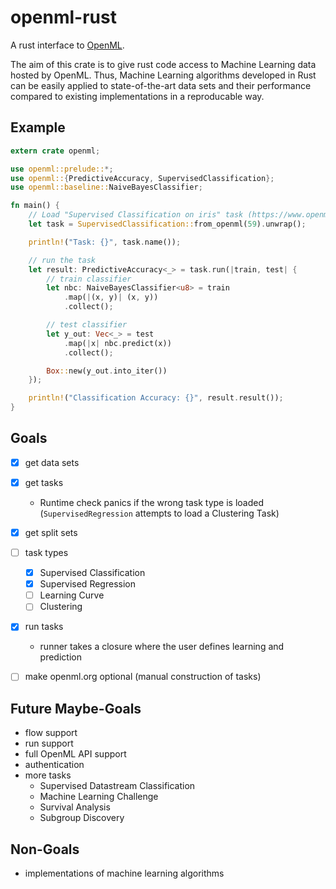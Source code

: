 # openml-rust
A rust interface to [OpenML](http://openml.org/).

The aim of this crate is to give rust code access to Machine Learning data hosted by OpenML.
Thus, Machine Learning algorithms developed in Rust can be easily applied to state-of-the-art
data sets and their performance compared to existing implementations in a reproducable way.

## Example

```rust
extern crate openml;

use openml::prelude::*;
use openml::{PredictiveAccuracy, SupervisedClassification};
use openml::baseline::NaiveBayesClassifier;

fn main() {
    // Load "Supervised Classification on iris" task (https://www.openml.org/t/59)
    let task = SupervisedClassification::from_openml(59).unwrap();

    println!("Task: {}", task.name());

    // run the task
    let result: PredictiveAccuracy<_> = task.run(|train, test| {
        // train classifier
        let nbc: NaiveBayesClassifier<u8> = train
            .map(|(x, y)| (x, y))
            .collect();

        // test classifier
        let y_out: Vec<_> = test
            .map(|x| nbc.predict(x))
            .collect();

        Box::new(y_out.into_iter())
    });

    println!("Classification Accuracy: {}", result.result());
}
```

## Goals
- [x] get data sets
- [x] get tasks
  - Runtime check panics if the wrong task type is loaded (`SupervisedRegression` attempts to load a Clustering Task)
- [x] get split sets
- [ ] task types
  - [x] Supervised Classification
  - [x] Supervised Regression
  - [ ] Learning Curve
  - [ ] Clustering
- [x] run tasks 
  - runner takes a closure where the user defines learning and prediction
- [ ] make openml.org optional (manual construction of tasks)
    
  
## Future Maybe-Goals
- flow support
- run support
- full OpenML API support
- authentication
- more tasks
  - Supervised Datastream Classification
  - Machine Learning Challenge
  - Survival Analysis
  - Subgroup Discovery

## Non-Goals
- implementations of machine learning algorithms
